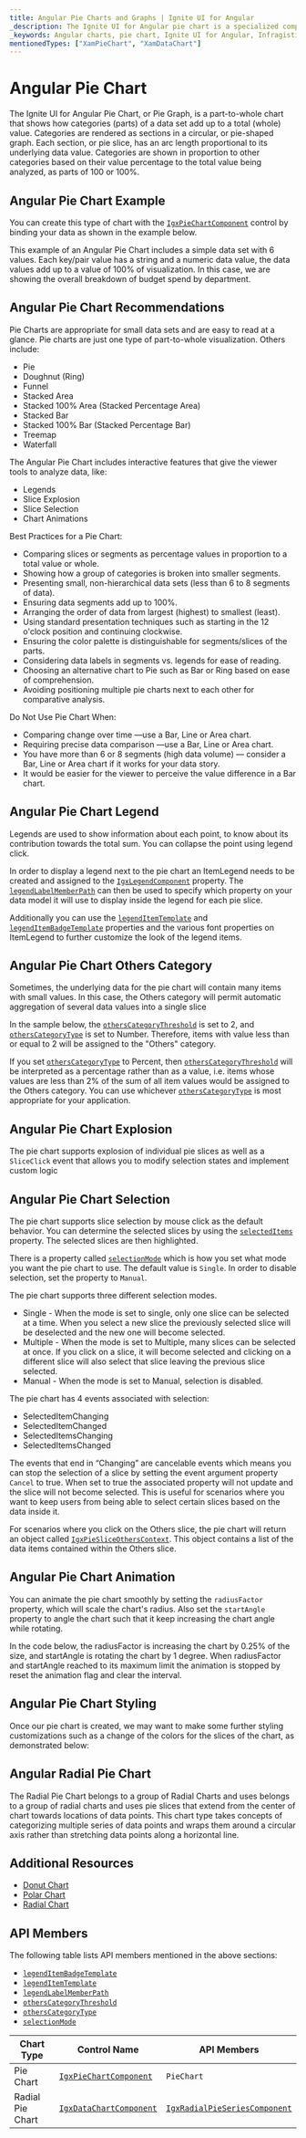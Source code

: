 ```yaml
---
title: Angular Pie Charts and Graphs | Ignite UI for Angular
_description: The Ignite UI for Angular pie chart is a specialized component that renders a pie chart, consisting of a circular area divided into sections.  Try for FREE.
_keywords: Angular charts, pie chart, Ignite UI for Angular, Infragistics, data binding, slice selection, slice explosion, animation
mentionedTypes: ["XamPieChart", "XamDataChart"]
---
```


# Angular Pie Chart

The Ignite UI for Angular Pie Chart, or Pie Graph, is a part-to-whole chart that shows how categories (parts) of a data set add up to a total (whole) value. Categories are rendered as sections in a circular, or pie-shaped graph. Each section, or pie slice, has an arc length proportional to its underlying data value. Categories are shown in proportion to other categories based on their value percentage to the total value being analyzed, as parts of 100 or 100%.

## Angular Pie Chart Example

You can create this type of chart with the [`IgxPieChartComponent`]({environment:dvApiBaseUrl}/products/ignite-ui-angular/api/docs/typescript/latest/classes/igxpiechartcomponent.html) control by binding your data as shown in the example below.

This example of an Angular Pie Chart includes a simple data set with 6 values. Each key/pair value has a string and a numeric data value, the data values add up to a value of 100% of visualization. In this case, we are showing the overall breakdown of budget spend by department.

<code-view style="height: 600px"
           data-demos-base-url="{environment:dvDemosBaseUrl}"
           iframe-src="{environment:dvDemosBaseUrl}/charts/pie-chart-overview"
           alt="Angular Pie Chart Overview" >
</code-view>

<div class="divider--half"></div>

## Angular Pie Chart Recommendations

Pie Charts are appropriate for small data sets and are easy to read at a glance. Pie charts are just one type of part-to-whole visualization. Others include:

-   Pie
-   Doughnut (Ring)
-   Funnel
-   Stacked Area
-   Stacked 100% Area (Stacked Percentage Area)
-   Stacked Bar
-   Stacked 100% Bar (Stacked Percentage Bar)
-   Treemap
-   Waterfall

The Angular Pie Chart includes interactive features that give the viewer tools to analyze data, like:

-   Legends
-   Slice Explosion
-   Slice Selection
-   Chart Animations

Best Practices for a Pie Chart:

-   Comparing slices or segments as percentage values in proportion to a total value or whole.
-   Showing how a group of categories is broken into smaller segments.
-   Presenting small, non-hierarchical data sets (less than 6 to 8 segments of data).
-   Ensuring data segments add up to 100%.
-   Arranging the order of data from largest (highest) to smallest (least).
-   Using standard presentation techniques such as starting in the 12 o'clock position and continuing clockwise.
-   Ensuring the color palette is distinguishable for segments/slices of the parts.
-   Considering data labels in segments vs. legends for ease of reading.
-   Choosing an alternative chart to Pie such as Bar or Ring based on ease of comprehension.
-   Avoiding positioning multiple pie charts next to each other for comparative analysis.

Do Not Use Pie Chart When:

-   Comparing change over time —use a Bar, Line or Area chart.
-   Requiring precise data comparison —use a Bar, Line or Area chart.
-   You have more than 6 or 8 segments (high data volume) — consider a Bar, Line or Area chart if it works for your data story.
-   It would be easier for the viewer to perceive the value difference in a Bar chart.

## Angular Pie Chart Legend

Legends are used to show information about each point, to know about its contribution towards the total sum. You can collapse the point using legend click.

In order to display a legend next to the pie chart an ItemLegend needs to be created and assigned to the [`IgxLegendComponent`]({environment:dvApiBaseUrl}/products/ignite-ui-angular/api/docs/typescript/latest/classes/igxlegendcomponent.html) property. The [`legendLabelMemberPath`]({environment:dvApiBaseUrl}/products/ignite-ui-angular/api/docs/typescript/latest/classes/igxpiechartbasecomponent.html#legendlabelmemberpath) can then be used to specify which property on your data model it will use to display inside the legend for each pie slice.

Additionally you can use the [`legendItemTemplate`]({environment:dvApiBaseUrl}/products/ignite-ui-angular/api/docs/typescript/latest/classes/igxpiechartbasecomponent.html#legenditemtemplate) and [`legendItemBadgeTemplate`]({environment:dvApiBaseUrl}/products/ignite-ui-angular/api/docs/typescript/latest/classes/igxpiechartbasecomponent.html#legenditembadgetemplate) properties and the various font properties on ItemLegend to further customize the look of the legend items.

<code-view style="height: 600px"
           data-demos-base-url="{environment:dvDemosBaseUrl}"
           iframe-src="{environment:dvDemosBaseUrl}/charts/pie-chart-legend"
           alt="Angular Pie Chart Legend" >
</code-view>

<div class="divider--half"></div>

## Angular Pie Chart Others Category

Sometimes, the underlying data for the pie chart will contain many items with small values. In this case, the Others category will permit automatic aggregation of several data values into a single slice

In the sample below, the [`othersCategoryThreshold`]({environment:dvApiBaseUrl}/products/ignite-ui-angular/api/docs/typescript/latest/classes/igxpiechartbasecomponent.html#otherscategorythreshold) is set to 2, and [`othersCategoryType`]({environment:dvApiBaseUrl}/products/ignite-ui-angular/api/docs/typescript/latest/classes/igxpiechartbasecomponent.html#otherscategorytype) is set to Number. Therefore, items with value less than or equal to 2 will be assigned to the "Others" category.

If you set [`othersCategoryType`]({environment:dvApiBaseUrl}/products/ignite-ui-angular/api/docs/typescript/latest/classes/igxpiechartbasecomponent.html#otherscategorytype) to Percent, then [`othersCategoryThreshold`]({environment:dvApiBaseUrl}/products/ignite-ui-angular/api/docs/typescript/latest/classes/igxpiechartbasecomponent.html#otherscategorythreshold) will be interpreted as a percentage rather than as a value, i.e. items whose values are less than 2% of the sum of all item values would be assigned to the Others category. You can use whichever [`othersCategoryType`]({environment:dvApiBaseUrl}/products/ignite-ui-angular/api/docs/typescript/latest/classes/igxpiechartbasecomponent.html#otherscategorytype) is most appropriate for your application.

<code-view style="height: 600px"
           data-demos-base-url="{environment:dvDemosBaseUrl}"
           iframe-src="{environment:dvDemosBaseUrl}/charts/pie-chart-others"
           alt="Angular Pie Chart Others" >
</code-view>

<div class="divider--half"></div>

## Angular Pie Chart Explosion

The pie chart supports explosion of individual pie slices as well as a `SliceClick` event that allows you to modify selection states and implement custom logic

<code-view style="height: 600px"
           data-demos-base-url="{environment:dvDemosBaseUrl}"
           iframe-src="{environment:dvDemosBaseUrl}/charts/pie-chart-explosion"
           alt="Angular Pie Chart Explosion" >
</code-view>

<div class="divider--half"></div>

## Angular Pie Chart Selection

The pie chart supports slice selection by mouse click as the default behavior. You can determine the selected slices by using the [`selectedItems`]({environment:dvApiBaseUrl}/products/ignite-ui-angular/api/docs/typescript/latest/classes/igxpiechartbasecomponent.html#selecteditems) property. The selected slices are then highlighted.

There is a property called [`selectionMode`]({environment:dvApiBaseUrl}/products/ignite-ui-angular/api/docs/typescript/latest/classes/igxpiechartbasecomponent.html#selectionmode) which is how you set what mode you want the pie chart to use. The default value is `Single`. In order to disable selection, set the property to `Manual`.

The pie chart supports three different selection modes.

-   Single - When the mode is set to single, only one slice can be selected at a time. When you select a new slice the previously selected slice will be deselected and the new one will become selected.
-   Multiple - When the mode is set to Multiple, many slices can be selected at once. If you click on a slice, it will become selected and clicking on a different slice will also select that slice leaving the previous slice selected.
-   Manual - When the mode is set to Manual, selection is disabled.

The pie chart has 4 events associated with selection:

-   SelectedItemChanging
-   SelectedItemChanged
-   SelectedItemsChanging
-   SelectedItemsChanged

The events that end in “Changing” are cancelable events which means you can stop the selection of a slice by setting the event argument property `Cancel` to true. When set to true the associated property will not update and the slice will not become selected. This is useful for scenarios where you want to keep users from being able to select certain slices based on the data inside it.

For scenarios where you click on the Others slice, the pie chart will return an object called [`IgxPieSliceOthersContext`]({environment:dvApiBaseUrl}/products/ignite-ui-angular/api/docs/typescript/latest/classes/igxpiesliceotherscontext.html). This object contains a list of the data items contained within the Others slice.

<code-view style="height: 600px"
           data-demos-base-url="{environment:dvDemosBaseUrl}"
           iframe-src="{environment:dvDemosBaseUrl}/charts/pie-chart-selection"
           alt="Angular Pie Chart Selection" >
</code-view>

<div class="divider--half"></div>

## Angular Pie Chart Animation

You can animate the pie chart smoothly by setting the `radiusFactor` property, which will scale the chart's radius. Also set the `startAngle` property to angle the chart such that it keep increasing the chart angle while rotating.

In the code below, the radiusFactor is increasing the chart by 0.25% of the size, and startAngle is rotating the chart by 1 degree. When radiusFactor and startAngle reached to its maximum limit the animation is stopped by reset the animation flag and clear the interval.

<code-view style="height: 600px"
           data-demos-base-url="{environment:dvDemosBaseUrl}"
           iframe-src="{environment:dvDemosBaseUrl}/charts/pie-chart-animation"
           alt="Angular Pie Chart Animation" >
</code-view>

<div class="divider--half"></div>

## Angular Pie Chart Styling

Once our pie chart is created, we may want to make some further styling customizations such as a change of the colors for the slices of the chart, as demonstrated below:

<code-view style="height: 600px"
           data-demos-base-url="{environment:dvDemosBaseUrl}"
           iframe-src="{environment:dvDemosBaseUrl}/charts/pie-chart-styling"
           alt="Angular Pie Chart Styling" >
</code-view>

<div class="divider--half"></div>

## Angular Radial Pie Chart

The Radial Pie Chart belongs to a group of Radial Charts and uses belongs to a group of radial charts and uses pie slices that extend from the center of chart towards locations of data points. This chart type takes concepts of categorizing multiple series of data points and wraps them around a circular axis rather than stretching data points along a horizontal line.

<code-view style="height: 600px"
           data-demos-base-url="{environment:dvDemosBaseUrl}"
           iframe-src="{environment:dvDemosBaseUrl}/charts/data-chart-radial-pie-chart"
           alt="Angular Radial Pie Chart" >
</code-view>

<div class="divider--half"></div>

## Additional Resources

-   [Donut Chart](donut-chart.md)
-   [Polar Chart](polar-chart.md)
-   [Radial Chart](radial-chart.md)

## API Members

The following table lists API members mentioned in the above sections:

-   [`legendItemBadgeTemplate`]({environment:dvApiBaseUrl}/products/ignite-ui-angular/api/docs/typescript/latest/classes/igxpiechartbasecomponent.html#legenditembadgetemplate)
-   [`legendItemTemplate`]({environment:dvApiBaseUrl}/products/ignite-ui-angular/api/docs/typescript/latest/classes/igxpiechartbasecomponent.html#legenditemtemplate)
-   [`legendLabelMemberPath`]({environment:dvApiBaseUrl}/products/ignite-ui-angular/api/docs/typescript/latest/classes/igxpiechartbasecomponent.html#legendlabelmemberpath)
-   [`othersCategoryThreshold`]({environment:dvApiBaseUrl}/products/ignite-ui-angular/api/docs/typescript/latest/classes/igxpiechartbasecomponent.html#otherscategorythreshold)
-   [`othersCategoryType`]({environment:dvApiBaseUrl}/products/ignite-ui-angular/api/docs/typescript/latest/classes/igxpiechartbasecomponent.html#otherscategorytype)
-   [`selectionMode`]({environment:dvApiBaseUrl}/products/ignite-ui-angular/api/docs/typescript/latest/classes/igxpiechartbasecomponent.html#selectionmode)

| Chart Type       | Control Name                                                                                                                                   | API Members                                                                                                                                                |
| ---------------- | ---------------------------------------------------------------------------------------------------------------------------------------------- | ---------------------------------------------------------------------------------------------------------------------------------------------------------- |
| Pie Chart        | [`IgxPieChartComponent`]({environment:dvApiBaseUrl}/products/ignite-ui-angular/api/docs/typescript/latest/classes/igxpiechartcomponent.html)   | `PieChart`                                                                                                                                                 |
| Radial Pie Chart | [`IgxDataChartComponent`]({environment:dvApiBaseUrl}/products/ignite-ui-angular/api/docs/typescript/latest/classes/igxdatachartcomponent.html) | [`IgxRadialPieSeriesComponent`]({environment:dvApiBaseUrl}/products/ignite-ui-angular/api/docs/typescript/latest/classes/igxradialpieseriescomponent.html) |

